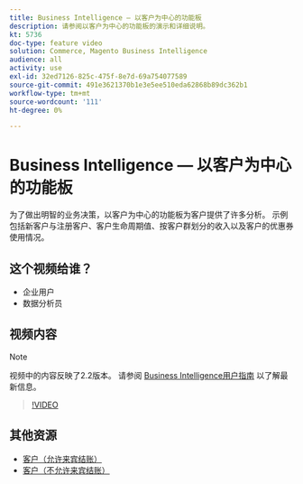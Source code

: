 ```yaml
---
title: Business Intelligence — 以客户为中心的功能板
description: 请参阅以客户为中心的功能板的演示和详细说明。
kt: 5736
doc-type: feature video
solution: Commerce, Magento Business Intelligence
audience: all
activity: use
exl-id: 32ed7126-825c-475f-8e7d-69a754077589
source-git-commit: 491e3621370b1e3e5ee510eda62868b89dc362b1
workflow-type: tm+mt
source-wordcount: '111'
ht-degree: 0%

---
```


# Business Intelligence — 以客户为中心的功能板

为了做出明智的业务决策，以客户为中心的功能板为客户提供了许多分析。 示例包括新客户与注册客户、客户生命周期值、按客户群划分的收入以及客户的优惠券使用情况。

## 这个视频给谁？

- 企业用户
- 数据分析员

## 视频内容

>[!NOTE]
>
>视频中的内容反映了2.2版本。 请参阅 [Business Intelligence用户指南](https://docs.magento.com/mbi/) 以了解最新信息。

>[!VIDEO](https://video.tv.adobe.com/v/35990?quality=12&learn=on)

## 其他资源

- [客户（允许来宾结账）](https://docs.magento.com/mbi/data-user/dashboards/dashboards-pro.html#customers-guest-checkout-allowed)
- [客户（不允许来宾结账）](https://docs.magento.com/mbi/data-user/dashboards/dashboards-pro.html#customers-no-guest-checkout-allowed)
